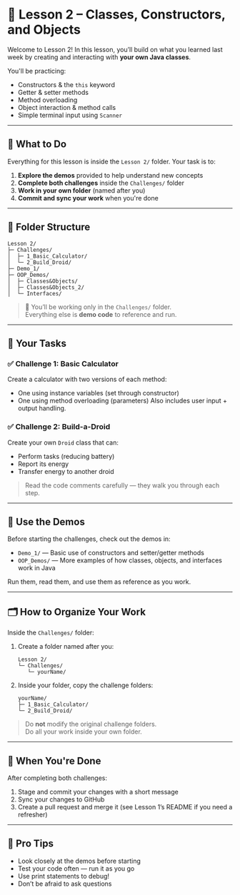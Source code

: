 # 👾 Lesson 2 – Classes, Constructors, and Objects

Welcome to Lesson 2! In this lesson, you’ll build on what you learned last week by creating and interacting with **your own Java classes**.

You'll be practicing:
- Constructors & the `this` keyword  
- Getter & setter methods  
- Method overloading  
- Object interaction & method calls  
- Simple terminal input using `Scanner`  

---

## 🧭 What to Do

Everything for this lesson is inside the `Lesson 2/` folder. Your task is to:

1. **Explore the demos** provided to help understand new concepts  
2. **Complete both challenges** inside the `Challenges/` folder  
3. **Work in your own folder** (named after you)  
4. **Commit and sync your work** when you're done  

---

## 📁 Folder Structure

```
Lesson 2/
├─ Challenges/
│  ├─ 1_Basic_Calculator/
│  └─ 2_Build_Droid/
├─ Demo_1/
├─ OOP_Demos/
│  ├─ Classes&Objects/
│  ├─ Classes&Objects_2/
│  └─ Interfaces/
```

> 🔑 You’ll be working only in the `Challenges/` folder.  
> Everything else is **demo code** to reference and run.

---

## 🧪 Your Tasks

### ✅ Challenge 1: Basic Calculator  
Create a calculator with two versions of each method:
- One using instance variables (set through constructor)
- One using method overloading (parameters)
Also includes user input + output handling.

### ✅ Challenge 2: Build-a-Droid  
Create your own `Droid` class that can:
- Perform tasks (reducing battery)
- Report its energy
- Transfer energy to another droid

> Read the code comments carefully — they walk you through each step.

---

## 🧠 Use the Demos

Before starting the challenges, check out the demos in:
- `Demo_1/` — Basic use of constructors and setter/getter methods  
- `OOP_Demos/` — More examples of how classes, objects, and interfaces work in Java  

Run them, read them, and use them as reference as you work.

---

## 🗂 How to Organize Your Work

Inside the `Challenges/` folder:

1. Create a folder named after you:
   ```
   Lesson 2/
   └─ Challenges/
      └─ yourName/
   ```

2. Inside your folder, copy the challenge folders:
   ```
   yourName/
   ├─ 1_Basic_Calculator/
   └─ 2_Build_Droid/
   ```

> Do **not** modify the original challenge folders.  
> Do all your work inside your own folder.

---

## 🔁 When You're Done

After completing both challenges:

1. Stage and commit your changes with a short message  
2. Sync your changes to GitHub  
3. Create a pull request and merge it (see Lesson 1’s README if you need a refresher)

---

## 🧃 Pro Tips

- Look closely at the demos before starting
- Test your code often — run it as you go
- Use print statements to debug!
- Don’t be afraid to ask questions

